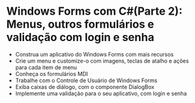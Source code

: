 # Windows Forms com C#(Parte 2): Menus, outros formulários e validação com login e senha
- Construa um aplicativo do Windows Forms com mais recursos
- Crie um menu e customize-o com imagens, teclas de atalho e ações para cada item de menu
- Conheça os formulários MDI
- Trabalhe com o Controle de Usuário de Windows Forms
- Exiba caixas de diálogo, com o componente DialogBox
- Implemente uma validação para o seu aplicativo, com login e senha
